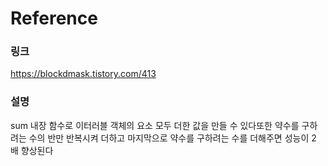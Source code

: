 # Reference

### 링크

https://blockdmask.tistory.com/413

### 설명

sum 내장 함수로 이터러블 객체의 요소 모두 더한 값을 만들 수 있다또한 약수를 구하
려는 수의 반만 반복시켜 더하고 마지막으로 약수를 구하려는 수를 더해주면 성능이 2
배 향상된다
